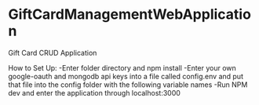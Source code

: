 # GiftCardManagementWebApplication
Gift Card CRUD Application

How to Set Up:
  -Enter folder directory and npm install
  -Enter your own google-oauth and mongodb api keys into a file called config.env and put that file into the config folder with the following variable names
  -Run NPM dev and enter the application through localhost:3000
